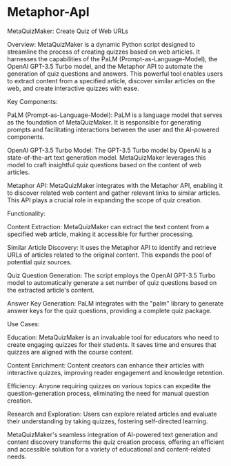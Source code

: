 # Metaphor-ApI

MetaQuizMaker: Create Quiz of Web URLs

Overview:
MetaQuizMaker is a dynamic Python script designed to streamline the process of creating quizzes based on web articles. It harnesses the capabilities of the PaLM (Prompt-as-Language-Model), the OpenAI GPT-3.5 Turbo model, and the Metaphor API to automate the generation of quiz questions and answers. This powerful tool enables users to extract content from a specified article, discover similar articles on the web, and create interactive quizzes with ease.

Key Components:

  PaLM (Prompt-as-Language-Model): PaLM is a language model that serves as the foundation of MetaQuizMaker. It is responsible for generating prompts and facilitating interactions between the user and the AI-powered components.

  OpenAI GPT-3.5 Turbo Model: The GPT-3.5 Turbo model by OpenAI is a state-of-the-art text generation model. MetaQuizMaker leverages this model to craft insightful quiz questions based on the content of web articles.

  Metaphor API: MetaQuizMaker integrates with the Metaphor API, enabling it to discover related web content and gather relevant links to similar articles. This API plays a crucial role in expanding the scope of quiz creation.

Functionality:

  Content Extraction: MetaQuizMaker can extract the text content from a specified web article, making it accessible for further processing.

  Similar Article Discovery: It uses the Metaphor API to identify and retrieve URLs of articles related to the original content. This expands the pool of potential quiz sources.

  Quiz Question Generation: The script employs the OpenAI GPT-3.5 Turbo model to automatically generate a set number of quiz questions based on the extracted article's content.

  Answer Key Generation: PaLM integrates with the "palm" library to generate answer keys for the quiz questions, providing a complete quiz package.

Use Cases:

  Education: MetaQuizMaker is an invaluable tool for educators who need to create engaging quizzes for their students. It saves time and ensures that quizzes are aligned with the course content.

  Content Enrichment: Content creators can enhance their articles with interactive quizzes, improving reader engagement and knowledge retention.

  Efficiency: Anyone requiring quizzes on various topics can expedite the question-generation process, eliminating the need for manual question creation.

  Research and Exploration: Users can explore related articles and evaluate their understanding by taking quizzes, fostering self-directed learning.

MetaQuizMaker's seamless integration of AI-powered text generation and content discovery transforms the quiz creation process, offering an efficient and accessible solution for a variety of educational and content-related needs.
